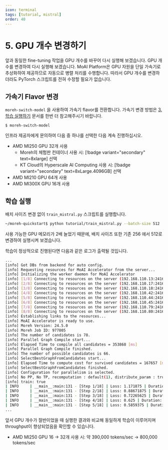 ```yaml
---
icon: terminal
tags: [tutorial, mistral]
order: 40
---
```


# 5. GPU 개수 변경하기

앞과 동일한 fine-tuning 작업을 GPU 개수를 바꾸어 다시 실행해 보겠습니다. GPU 개수를 변경하여 다시 실행해 보겠습니다. MoAI Platform은 GPU 자원을 단일 가속기로 추상화하여 제공하므로 자동으로 병렬 처리를 수행합니다. 따라서 GPU 개수를 변경하더라도 PyTorch 스크립트를 전혀 수정할 필요가 없습니다.

## 가속기 Flavor 변경

`moreh-switch-model` 을 사용하여 가속기 flavor를 전환합니다. 가속기 변경 방법은 [3. 학습 실행하기](3_학습_실행하기.md) 문서를 한번 더 참고해주시기 바랍니다.

```
$ moreh-switch-model
```

인프라 제공자에게 문의하여 다음 중 하나를 선택한 다음 계속 진행하십시오. 

- AMD MI250 GPU 32개 사용
    - Moreh의 체험판 컨테이너 사용 시: [!badge variant="secondary" text=8xlarge]  선택
    - KT Cloud의 Hyperscale AI Computing 사용 시: [!badge variant="secondary" text=8xLarge.4096GB] 선택
- AMD MI210 GPU 64개 사용
- AMD MI300X GPU 16개 사용



## 학습 실행

배치 사이즈 변경 없이  `train_mistral.py` 스크립트를 실행합니다.

```bash
~/moreh-quickstart$ python tutorial/train_mistral.py --batch-size 512
```

사용 가능한 GPU 메모리가 2배 늘었기 때문에, 배치 사이즈 또한 기존 256 에서 512로 변경하여 실행시켜 보겠습니다.

학습이 정상적으로 진행된다면 다음과 같은 로그가 출력될 것입니다.

```bash
...
[info] Got DBs from backend for auto config.
[info] Requesting resources for MoAI Accelerator from the server...
[info] Initializing the worker daemon for MoAI Accelerator
[info] [1/8] Connecting to resources on the server (192.168.110.13:24166)...
[info] [2/8] Connecting to resources on the server (192.168.110.17:24166)...
[info] [3/8] Connecting to resources on the server (192.168.110.18:24166)...
[info] [4/8] Connecting to resources on the server (192.168.110.42:24166)...
[info] [5/8] Connecting to resources on the server (192.168.110.44:24166)...
[info] [6/8] Connecting to resources on the server (192.168.110.45:24166)...
[info] [7/8] Connecting to resources on the server (192.168.110.79:24166)...
[info] [8/8] Connecting to resources on the server (192.168.110.80:24166)...
[info] Establishing links to the resources...
[info] MoAI Accelerator is ready to use.
[info] Moreh Version: 24.5.0
[info] Moreh Job ID: 977805
[info] The number of candidates is 78.
[info] Parallel Graph Compile start...
[info] Elapsed Time to compile all candidates = 353868 [ms]
[info] Parallel Graph Compile finished.
[info] The number of possible candidates is 66.
[info] SelectBestGraphFromCandidates start...
[info] Elapsed Time to compute cost for survived candidates = 167657 [ms]
[info] SelectBestGraphFromCandidates finished.
[info] Configuration for parallelism is selected.
[info] No PP, No TP, recomputation : default(1), distribute_param : true, distribute_low_prec_param : true
[info] train: true
| INFO     | __main__:main:131 - [Step 1/18] | Loss: 1.171875 | Duration: 635.97 | Throughput: 1648.78 tokens/sec
| INFO     | __main__:main:131 - [Step 2/18] | Loss: 0.88671875 | Duration: 1.34 | Throughput: 781064.78 tokens/sec
| INFO     | __main__:main:131 - [Step 3/18] | Loss: 0.72265625 | Duration: 1.35 | Throughput: 778463.12 tokens/sec
| INFO     | __main__:main:131 - [Step 4/18] | Loss: 0.625 | Duration: 1.34 | Throughput: 785383.61 tokens/sec
| INFO     | __main__:main:131 - [Step 5/18] | Loss: 0.5859375 | Duration: 1.30 | Throughput: 806700.33 tokens/sec
...
```

앞서 GPU 개수가 절반이었을 때 실행한 결과와 비교해 동일하게 학습이 이루어지며 throughput이 향상되었음을 확인할 수 있습니다.

- AMD MI250 GPU 16 → 32개 사용 시: 약 390,000 tokens/sec → 800,000 tokens/sec
